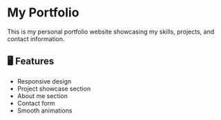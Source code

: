 # My Portfolio

This is my personal portfolio website showcasing my skills, projects, and contact information.

## 🖥️ Features
- Responsive design
- Project showcase section
- About me section
- Contact form
- Smooth animations

